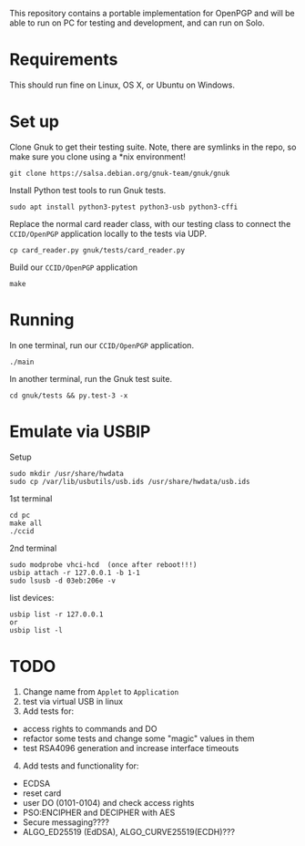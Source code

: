 This repository contains a portable implementation for OpenPGP and will be
able to run on PC for testing and development, and can run on Solo.

# Requirements

This should run fine on Linux, OS X, or Ubuntu on Windows.

# Set up

Clone Gnuk to get their testing suite.  Note, there are symlinks in the repo, so
make sure you clone using a \*nix environment!

```
git clone https://salsa.debian.org/gnuk-team/gnuk/gnuk
```

Install Python test tools to run Gnuk tests.

```
sudo apt install python3-pytest python3-usb python3-cffi
```

Replace the normal card reader class, with our testing class to connect
the `CCID/OpenPGP` application locally to the tests via UDP.

```
cp card_reader.py gnuk/tests/card_reader.py
```

Build our `CCID/OpenPGP` application

```
make
```

# Running

In one terminal, run our `CCID/OpenPGP` application.

```
./main
```

In another terminal, run the Gnuk test suite.

```
cd gnuk/tests && py.test-3 -x
```

# Emulate via USBIP

Setup
```
sudo mkdir /usr/share/hwdata
sudo cp /var/lib/usbutils/usb.ids /usr/share/hwdata/usb.ids
```

1st terminal
```
cd pc
make all
./ccid
```

2nd terminal
```
sudo modprobe vhci-hcd  (once after reboot!!!)
usbip attach -r 127.0.0.1 -b 1-1
sudo lsusb -d 03eb:206e -v
```

list devices:
```
usbip list -r 127.0.0.1
or
usbip list -l
```

# TODO

1. Change name from `Applet` to `Application`
2. test via virtual USB in linux
3. Add tests for:
  - access rights to commands and DO
  - refactor some tests and change some "magic" values in them
  - test RSA4096 generation and increase interface timeouts
4. Add tests and functionality for:
  - ECDSA
  - reset card 
  - user DO (0101-0104) and check access rights
  - PSO:ENCIPHER and DECIPHER with AES
  - Secure messaging????
  - ALGO_ED25519 (EdDSA), ALGO_CURVE25519(ECDH)???


